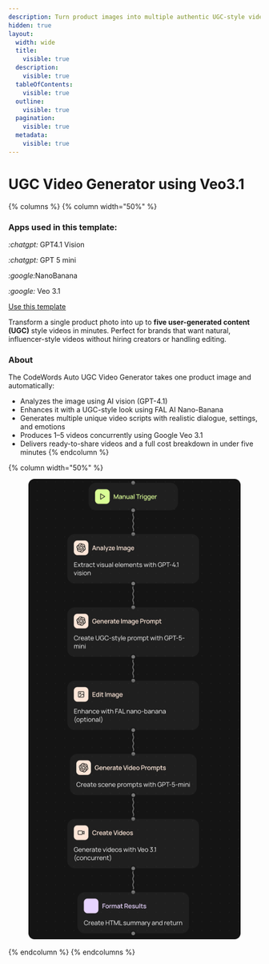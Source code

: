 ```yaml
---
description: Turn product images into multiple authentic UGC-style videos — automatically.
hidden: true
layout:
  width: wide
  title:
    visible: true
  description:
    visible: true
  tableOfContents:
    visible: true
  outline:
    visible: true
  pagination:
    visible: true
  metadata:
    visible: true
---
```


# UGC Video Generator using Veo3.1

{% columns %}
{% column width="50%" %}
### Apps used in this template:

<i class="fa-chatgpt">:chatgpt:</i> GPT4.1 Vision

<i class="fa-chatgpt">:chatgpt:</i> GPT 5 mini

<i class="fa-google">:google:</i>NanoBanana

<i class="fa-google">:google:</i>  Veo 3.1

<a href="https://codewords.agemo.ai/run/linkedin_education_extractor" class="button primary">Use this template</a>



Transform a single product photo into up to **five user-generated content (UGC)** style videos in minutes. Perfect for brands that want natural, influencer-style videos without hiring creators or handling editing.

### About

The CodeWords Auto UGC Video Generator takes one product image and automatically:

* Analyzes the image using AI vision (GPT-4.1)
* Enhances it with a UGC-style look using FAL AI Nano-Banana
* Generates multiple unique video scripts with realistic dialogue, settings, and emotions
* Produces 1–5 videos concurrently using Google Veo 3.1
* Delivers ready-to-share videos and a full cost breakdown in under five minutes
{% endcolumn %}

{% column width="50%" %}
<figure><img src="../../.gitbook/assets/1 2.png" alt=""><figcaption></figcaption></figure>
{% endcolumn %}
{% endcolumns %}



